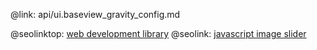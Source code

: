 @link: api/ui.baseview_gravity_config.md

@seolinktop: [web development library](https://webix.com)
@seolink: [javascript image slider](https://webix.com/widget/carousel/)